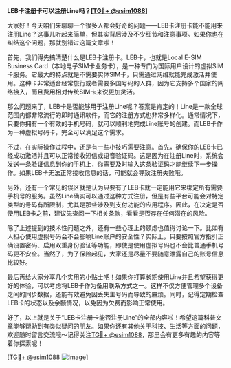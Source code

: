 **LEB卡注册卡可以注册Line吗？[[TG💪+ @esim1088](https://t.me/s/esim1088)]**

大家好！今天咱们来聊聊一个很多人都会好奇的问题——LEB卡注册卡能不能用来注册Line？这事儿听起来简单，但其实背后涉及不少细节和注意事项。如果你也在纠结这个问题，那就别错过这篇文章啦！

首先，我们得先搞清楚什么是LEB卡注册卡。LEB卡，也就是Local E-SIM Business Card（本地电子SIM卡业务卡），是一种专门为国际用户设计的虚拟SIM卡服务。它最大的特点就是不需要实体SIM卡，只需通过网络就能完成激活并使用。这种卡非常适合经常旅行或者需要多国号码的人群，因为它支持多个国家的网络接入，而且费用相对传统SIM卡来说更加灵活。

那么问题来了，LEB卡是否能够用于注册Line呢？答案是肯定的！Line是一款全球范围内都非常流行的即时通讯软件，而它的注册方式也非常多样化。通常情况下，只要你拥有一个有效的手机号码，就可以顺利地完成Line账号的创建。而LEB卡作为一种虚拟号码卡，完全可以满足这个需求。

不过，在实际操作过程中，还是有一些小技巧需要注意。首先，确保你的LEB卡已经成功激活并且可以正常接收短信或语音验证码。这是因为在注册Line时，系统会发送一条验证信息到你的手机上，你需要及时输入这条验证码才能继续下一步操作。如果LEB卡无法正常接收信息的话，可能就会导致注册失败哦。

另外，还有一个常见的误区就是认为只要有了LEB卡就一定能用它来绑定所有需要手机号的服务。虽然Line确实可以通过这种方式注册，但是有些平台可能会对特定类型的号码有所限制，尤其是那些涉及到支付功能的应用程序。因此，在决定是否使用LEB卡之前，建议先查阅一下相关条款，看看是否存在任何潜在的风险。

除了上述提到的技术性问题之外，还有一些心理上的顾虑也值得讨论一下。比如有人担心使用虚拟号码会不会影响Line账户的安全性？实际上，只要按照官方指引正确设置密码、启用双重身份验证等功能，即使是使用虚拟号码也不会比普通手机号码更不安全。当然了，为了保险起见，大家还是尽量不要随意泄露自己的账号信息比较好。

最后再给大家分享几个实用的小贴士吧！如果你打算长期使用Line并且希望获得更好的体验，可以考虑将LEB卡作为备用联系方式之一。这样不仅方便管理多个设备之间的同步数据，还能有效避免因丢失主号码而导致的麻烦。同时，记得定期检查LEB卡的状态以及余额情况，以免因为欠费而影响正常使用。

好了，以上就是关于“LEB卡注册卡能否注册Line”的全部内容啦！希望这篇科普文章能够帮助到有类似疑问的朋友。如果你还有其他关于科技、生活等方面的问题，欢迎随时留言交流哦～记得关注[TG💪+ @esim1088](https://t.me/s/esim1088)，那里会有更多有趣的内容等着你探索呢！

[[TG💪+ @esim1088](https://t.me/s/esim1088) ![Image](https://i.postimg.cc/4NQfJmqS/Snipaste-2025-05-13-00-14-12.png)]